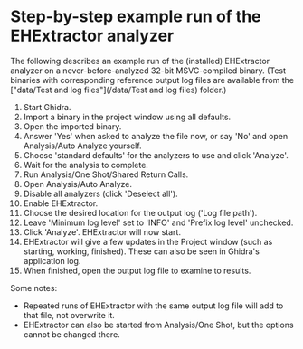 # Step-by-step example run of the EHExtractor analyzer

The following describes an example run of the (installed) EHExtractor analyzer on a never-before-analyzed 32-bit MSVC-compiled binary. (Test binaries with corresponding reference output log files are available from the ["data/Test and log files"](/data/Test and log files) folder.)

1. Start Ghidra.
2. Import a binary in the project window using all defaults.
3. Open the imported binary.
4. Answer 'Yes' when asked to analyze the file now, or say 'No' and open Analysis/Auto Analyze yourself.
5. Choose 'standard defaults' for the analyzers to use and click 'Analyze'.
6. Wait for the analysis to complete.
7. Run Analysis/One Shot/Shared Return Calls.
8. Open Analysis/Auto Analyze.
9. Disable all analyzers (click 'Deselect all').
10. Enable EHExtractor.
11. Choose the desired location for the output log ('Log file path').
12. Leave 'Minimum log level' set to 'INFO' and 'Prefix log level' unchecked.
13. Click 'Analyze'. EHExtractor will now start.
14. EHExtractor will give a few updates in the Project window (such as starting, working, finished). These can also be seen in Ghidra's application log.
15. When finished, open the output log file to examine to results.

Some notes:
- Repeated runs of EHExtractor with the same output log file will add to that file, not overwrite it.
- EHExtractor can also be started from Analysis/One Shot, but the options cannot be changed there.
